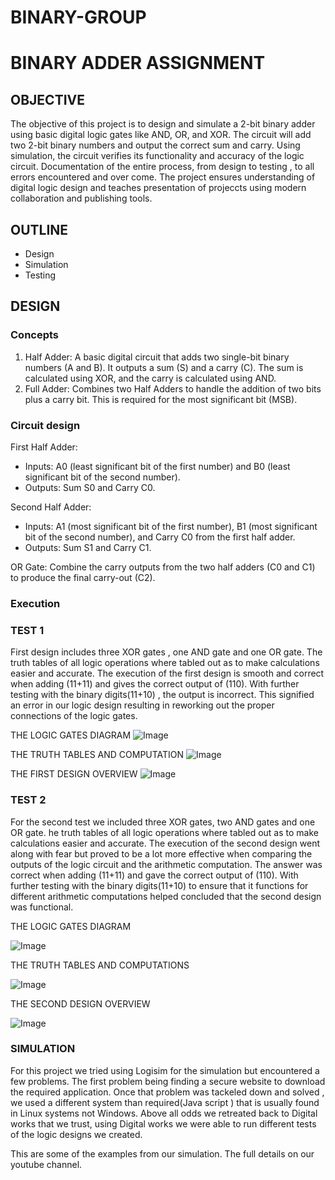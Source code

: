 # BINARY-GROUP
# **BINARY ADDER  ASSIGNMENT**

## **OBJECTIVE**
The objective of this project is to design and simulate a 2-bit binary adder using basic digital logic gates like AND, OR, and XOR. The circuit will add two 2-bit binary numbers and output the correct sum and carry. Using simulation, the circuit verifies its functionality and accuracy  of the logic circuit.  Documentation of the entire process, from design to testing , to all errors encountered and over come. The project ensures understanding of  digital logic design and teaches presentation of projeccts using modern collaboration and publishing tools.

## **OUTLINE**

- Design
- Simulation 
- Testing

## **DESIGN**
### Concepts

1. Half Adder: A basic digital circuit that adds two single-bit binary numbers (A and B). It outputs a sum (S) and a carry (C). The sum is calculated using XOR, and the carry is calculated using AND.
2. Full Adder: Combines two Half Adders to handle the addition of two bits plus a carry bit. This is required for the most significant bit (MSB).

### Circuit design
First Half Adder:

-  Inputs: A0 (least significant bit of the first number) and B0 (least significant bit of the second number).
- Outputs: Sum S0 and Carry C0.

Second Half Adder:

-  Inputs: A1 (most significant bit of the first number), B1 (most significant bit of the second number), and Carry C0 from the first half adder.
- Outputs: Sum S1 and Carry C1.

OR Gate:
Combine the carry outputs from the two half adders (C0 and C1) to produce the final carry-out (C2).

### Execution
### TEST 1

First design includes three XOR gates , one AND gate and one OR gate. 
The truth tables of all logic operations where tabled out as to make calculations easier and accurate.
The execution of the  first design is smooth and correct when adding (11+11) and gives the correct output of (110). 
With further testing with the  binary digits(11+10) , the output is incorrect. This signified an error in our logic design  resulting in reworking out the proper connections of the logic gates.

THE LOGIC GATES DIAGRAM
![Image](https://github.com/user-attachments/assets/a6e2e1f8-9022-4798-b2b5-0a3bead27306)

THE TRUTH TABLES AND COMPUTATION
![Image](https://github.com/user-attachments/assets/ceab2cba-a1f6-436c-a56f-442866ff4f08)

THE FIRST DESIGN OVERVIEW
![Image](https://github.com/user-attachments/assets/a9f0af3c-4781-44fc-9c42-d6c1a7965340)

### TEST 2

For the second test we included three XOR gates, two AND gates and one OR gate.
he truth tables of all logic operations where tabled out as to make calculations easier and accurate.
The execution of the second design went along with fear but proved to be a lot more effective when comparing the outputs of the logic circuit and the arithmetic computation. The answer was correct when adding (11+11) and gave the correct output of (110). 
With further testing with the  binary digits(11+10) to ensure that it functions for different arithmetic computations helped concluded that the second design was functional.

THE LOGIC GATES DIAGRAM

![Image](https://github.com/user-attachments/assets/52041b36-c0a1-457b-96d0-3e08c59dba69)

THE TRUTH TABLES AND COMPUTATIONS

![Image](https://github.com/user-attachments/assets/f90f4d58-d748-4c55-9cae-2bc77d0e4844)

THE SECOND DESIGN OVERVIEW

![Image](https://github.com/user-attachments/assets/43fd549b-b29f-4c86-8920-ec2db40a7d0b)


### **SIMULATION**

For this project we tried using Logisim for the simulation but encountered a few problems. The first problem being finding a secure website to download the required application. Once that problem was tackeled down and solved , we used a different system than required(Java script ) that is usually found in Linux systems not Windows.
Above all odds we retreated back to Digital works that we trust, using Digital works we were able to run different tests of the logic designs we created.

This are some of the examples from our simulation. The full details on our youtube channel.

